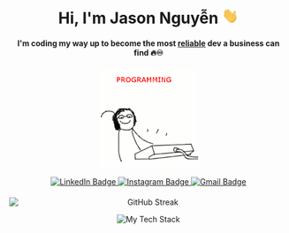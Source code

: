 <h1 align="center">Hi, I'm Jason Nguyễn <img src="https://raw.githubusercontent.com/tennydev/tennydev/main/wave.gif" width="30px"></h1>
<h4 align="center">I'm coding my way up to become the most <ins>reliable</ins> dev a business can find 🔥♾</h4>

<p align="center">
  <img src="https://raw.githubusercontent.com/tennydev/tennydev/main/codinggif.gif" alt="coding gif" width="180px"/>
</p>

<div id="badges" align="center">
<a href="https://www.linkedin.com/in/daidungnguyen/" target="_blank">
    <img src="https://img.shields.io/badge/LinkedIn-0077B5?style=for-the-badge&logo=linkedin&logoColor=white" alt="LinkedIn Badge"/>
  </a>
  <a href="https://www.instagram.com/ocd.brbr/" target="_blank">
    <img src="https://img.shields.io/badge/Instagram-E4405F?style=for-the-badge&logo=instagram&logoColor=white" alt="Instagram Badge"/>
  </a>
<a href="mailto:daidungnguyen2003@gmail.com">
  <img src="https://img.shields.io/badge/Gmail-D14836?style=for-the-badge&logo=gmail&logoColor=white" alt="Gmail Badge"/>
</a>
</div>

<p style="margin-bottom: 20px;"></p>

<p align="center">
  <img src="https://github-readme-streak-stats.herokuapp.com?user=tennydev&theme=swift&hide_border=true" alt="GitHub Streak" style="display: block; margin: auto;">
</p>

<div align="center">
  <img src="https://github-readme-tech-stack.vercel.app/api/cards?title=%F0%9F%92%BBTechnologies&align=center&titleAlign=center&showBorder=false&lineCount=3&theme=blood&hideBg=true&line1=React,react,343dd1;node.js,node.js,02b90e;express,express,6dad83;firebase,firebase,e6b400;&line2=Git,git,000000;mongodb,mongodb,58feb6;Stripe,stripeapi,ff61cd;" alt="My Tech Stack" width="600px"/>
</div>
